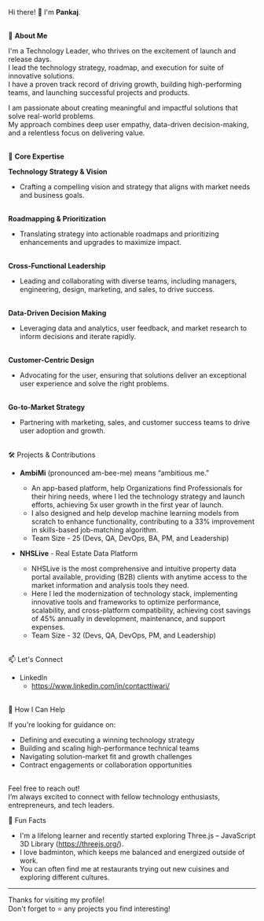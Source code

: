 Hi there! 👋 I'm **Pankaj**.<br/><br/>

🚀 **About Me**

I'm a Technology Leader, who thrives on the excitement of launch and release days.<br/>
I lead the technology strategy, roadmap, and execution for suite of innovative solutions.<br/>
I have a proven track record of driving growth, building high-performing teams, and launching successful projects and products.

I am passionate about creating meaningful and impactful solutions that solve real-world problems.<br/>
My approach combines deep user empathy, data-driven decision-making, and a relentless focus on delivering value.<br/><br/>

🌟 **Core Expertise**<br/>

**Technology Strategy & Vision**
  - Crafting a compelling vision and strategy that aligns with market needs and business goals.<br/><br/>

**Roadmapping & Prioritization**
  - Translating strategy into actionable roadmaps and prioritizing enhancements and upgrades to maximize impact.<br/><br/>
  
**Cross-Functional Leadership**
  - Leading and collaborating with diverse teams, including managers, engineering, design, marketing, and sales, to drive success.<br/><br/>

**Data-Driven Decision Making**
  - Leveraging data and analytics, user feedback, and market research to inform decisions and iterate rapidly.<br/><br/>

**Customer-Centric Design**
  - Advocating for the user, ensuring that solutions deliver an exceptional user experience and solve the right problems.<br/><br/>

**Go-to-Market Strategy**
  - Partnering with marketing, sales, and customer success teams to drive user adoption and growth.<br/><br/>

🛠️ Projects & Contributions

- **AmbiMi** (pronounced am-bee-me) means “ambitious me.”
    - An app-based platform, help Organizations find Professionals for their hiring needs, where I led the technology strategy and launch efforts, achieving 5x user growth in the first year of launch.
    - I also designed and help develop machine learning models from scratch to enhance functionality, contributing to a 33% improvement in skills-based job-matching algorithm.
    - Team Size - 25 (Devs, QA, DevOps, BA, PM, and Leadership)
 
- **NHSLive** - Real Estate Data Platform
  - NHSLive is the most comprehensive and intuitive property data portal available, providing (B2B) clients with anytime access to the market information and analysis tools they need.<br/>
  - Here I led the modernization of technology stack, implementing innovative tools and frameworks to optimize performance, scalability, and cross-platform compatibility, achieving cost savings of 45% annually in development, maintenance, and support expenses.
  - Team Size - 32 (Devs, QA, DevOps, PM, and Leadership)<br/><br/>


📫 Let's Connect
- LinkedIn
  - https://www.linkedin.com/in/contacttiwari/<br/><br/>

👥 How I Can Help

If you're looking for guidance on:
- Defining and executing a winning technology strategy
- Building and scaling high-performance technical teams
- Navigating solution-market fit and growth challenges
- Contract engagements or collaboration opportunities<br/><br/>

Feel free to reach out!<br/>
I’m always excited to connect with fellow technology enthusiasts, entrepreneurs, and tech leaders.

🌱 Fun Facts

- I'm a lifelong learner and recently started exploring Three.js – JavaScript 3D Library (https://threejs.org/).
- I love badminton, which keeps me balanced and energized outside of work.
- You can often find me at restaurants trying out new cuisines and exploring different cultures.

---

Thanks for visiting my profile!<br/>
Don't forget to ⭐️ any projects you find interesting!
